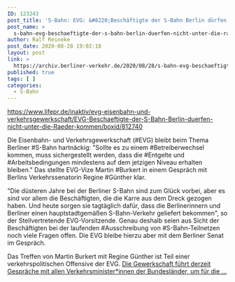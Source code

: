 ```yaml
---
ID: 123243
post_title: 'S-Bahn: EVG: &#8220;Beschäftigte der S-Bahn Berlin dürfen nicht unter die Räder kommen&#8221;, aus lifepr.de'
post_name: >
  s-bahn-evg-beschaeftigte-der-s-bahn-berlin-duerfen-nicht-unter-die-raeder-kommen-aus-lifepr-de
author: Ralf Reineke
post_date: 2020-08-28 19:02:18
layout: post
link: >
  https://archiv.berliner-verkehr.de/2020/08/28/s-bahn-evg-beschaeftigte-der-s-bahn-berlin-duerfen-nicht-unter-die-raeder-kommen-aus-lifepr-de/
published: true
tags: [ ]
categories:
  - S-Bahn
---
```

https://www.lifepr.de/inaktiv/evg-eisenbahn-und-verkehrsgewerkschaft/EVG-Beschaeftigte-der-S-Bahn-Berlin-duerfen-nicht-unter-die-Raeder-kommen/boxid/812740

Die Eisenbahn- und Verkehrsgewerkschaft (#EVG) bleibt beim Thema Berliner #S-Bahn hartnäckig: "Sollte es zu einem #Betreiberwechsel kommen, muss sichergestellt werden, dass die #Entgelte und #Arbeitsbedingungen mindestens auf dem jetzigen Niveau erhalten bleiben." Das stellte EVG-Vize Martin #Burkert in einem Gespräch mit Berlins Verkehrssenatorin Regine #Günther klar.

"Die düsteren Jahre bei der Berliner S-Bahn sind zum Glück vorbei, aber es sind vor allem die Beschäftigten, die die Karre aus dem Dreck gezogen haben. Und heute sorgen sie tagtäglich dafür, dass die Berlinerinnern und Berliner einen hauptstadtgemäßen S-Bahn-Verkehr geliefert bekommen", so der Stellvertretende EVG-Vorsitzende. Genau deshalb seien aus Sicht der Beschäftigten bei der laufenden #Ausschreibung von #S-Bahn-Teilnetzen noch viele Fragen offen. Die EVG bleibe hierzu aber mit dem Berliner Senat im Gespräch.

Das Treffen von Martin Burkert mit Regine Günther ist Teil einer verkehrspolitischen Offensive der EVG. <a href="https://www.lifepr.de/inaktiv/evg-eisenbahn-und-verkehrsgewerkschaft/EVG-Beschaeftigte-der-S-Bahn-Berlin-duerfen-nicht-unter-die-Raeder-kommen/boxid/812740">Die Gewerkschaft führt derzeit Gespräche mit allen Verkehrsminister*innen der Bundesländer, um für die ...</a>